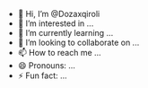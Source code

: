 - 👋 Hi, I’m @Dozaxqiroli
- 👀 I’m interested in ...
- 🌱 I’m currently learning ...
- 💞️ I’m looking to collaborate on ...
- 📫 How to reach me ...
- 😄 Pronouns: ...
- ⚡ Fun fact: ...

<!---
Dozaxqiroli/Dozaxqiroli is a ✨ special ✨ repository because its `README.md` (this file) appears on your GitHub profile.
You can click the Preview link to take a look at your changes.
--->
